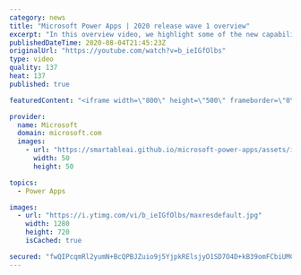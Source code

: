 ```yaml
---
category: news
title: "Microsoft Power Apps | 2020 release wave 1 overview"
excerpt: "In this overview video, we highlight some of the new capabilities included in the latest update to Microsoft Power Apps.      Here are the capabilities covered:     UI enhancements       • Save is always visible       • Chart formatting  Grid user experience enhancements       • Conditional search  "
publishedDateTime: 2020-08-04T21:45:23Z
originalUrl: "https://youtube.com/watch?v=b_ieIGfOlbs"
type: video
quality: 137
heat: 137
published: true

featuredContent: "<iframe width=\"800\" height=\"500\" frameborder=\"0\" src=\"https://www.youtube.com/embed/b_ieIGfOlbs\" allow=\"accelerometer; autoplay; encrypted-media; gyroscope; picture-in-picture\" allowfullscreen></iframe>"

provider:
  name: Microsoft
  domain: microsoft.com
  images:
    - url: "https://smartableai.github.io/microsoft-power-apps/assets/images/organizations/microsoft.com-50x50.jpg"
      width: 50
      height: 50

topics:
  - Power Apps

images:
  - url: "https://i.ytimg.com/vi/b_ieIGfOlbs/maxresdefault.jpg"
    width: 1280
    height: 720
    isCached: true

secured: "fwQIPcqmRl2yumN+BcQPBJZuio9j5YjpkRElsjyO1SD7O4D+kB39omFCbiUMCOu+mGSXbjMtNQRYQxQnhzf98h/ye862S5+XyTG8jF29K2wNA6uWyxZusIDVBxwJ7o01jtA89HHFW/kJXBYE36mZ0yCmPXzWl6SvjkcASNS7fSBYQzRkeCPY3QhvfuE6PyiqBdU6oic1FheNnhEt+DcwgthQXwbEGnMJ1wNk68Crpzlo73gelXuT94dxgk+22BRa0jbf68CRORMGj2EJ7vLmT+G8VnTXvipB+rsfTNlN9cxz0I5wwdTEUDHtAcWjKRIeuZucxIxcXw2Xsx2mOYdXdMNzgatFjgPXzhUa3pySqwhkWKC6UA0aFhsojm70R3kbEYoOi2oY5C+Uxxanjggv7kS9kZKJ/TvA3rYls3INX3QptXt4Vg0Vrj3QJeEmfCy+;9EWH6zm/yr8GkYcaVOF5ng=="
---
```


